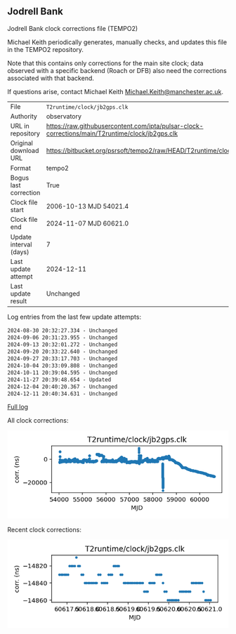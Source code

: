 
## Jodrell Bank

Jodrell Bank clock corrections file (TEMPO2)

Michael Keith periodically generates, manually checks, and updates
this file in the TEMPO2 repository.

Note that this contains only corrections for the main site clock;
data observed with a specific backend (Roach or DFB) also
need the corrections associated with that backend.

If questions arise, contact Michael Keith
<Michael.Keith@manchester.ac.uk>.

|     |     |
|:--- |:--- |
| File | `T2runtime/clock/jb2gps.clk` |
| Authority | observatory |
| URL in repository | <https://raw.githubusercontent.com/ipta/pulsar-clock-corrections/main/T2runtime/clock/jb2gps.clk> |
| Original download URL | <https://bitbucket.org/psrsoft/tempo2/raw/HEAD/T2runtime/clock/jb2gps.clk> |
| Format | tempo2 |
| Bogus last correction | True |
| Clock file start | 2006-10-13 MJD 54021.4 |
| Clock file end | 2024-11-07 MJD 60621.0 |
| Update interval (days) | 7 |
| Last update attempt | 2024-12-11 |
| Last update result | Unchanged |

Log entries from the last few update attempts:
```
2024-08-30 20:32:27.334 - Unchanged
2024-09-06 20:31:23.955 - Unchanged
2024-09-13 20:32:01.272 - Unchanged
2024-09-20 20:33:22.640 - Unchanged
2024-09-27 20:33:17.703 - Unchanged
2024-10-04 20:33:09.808 - Unchanged
2024-10-11 20:39:04.595 - Unchanged
2024-11-27 20:39:48.654 - Updated
2024-12-04 20:40:20.367 - Unchanged
2024-12-11 20:40:34.631 - Unchanged
```
[Full log](https://raw.githubusercontent.com/ipta/pulsar-clock-corrections/main/log/T2runtime/clock/jb2gps.clk.log)


All clock corrections:

![plot of all clock corrections](jb2gps.clk.png "All corrections")

Recent clock corrections:

![plot of recent clock corrections](jb2gps.clk.short.png "Recent corrections")


